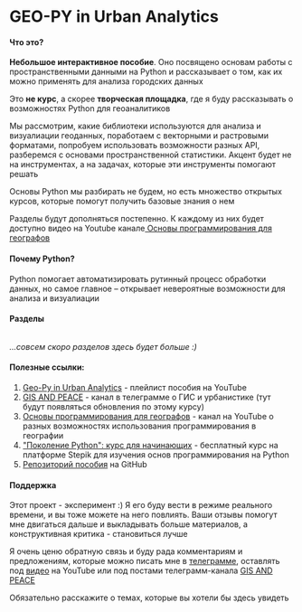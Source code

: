 # GEO-PY in Urban Analytics

#### Что это?

<strong>Небольшое интерактивное пособие</strong>. Оно посвящено основам работы с пространственными данными на Python и рассказывает о том, как их можно применять для анализа городских данных

Это <strong>не курс</strong>, а скорее <strong>творческая площадка</strong>, где я буду рассказывать о возможностях Python для геоаналитиков

Мы рассмотрим, какие библиотеки используются для анализа и визуалиации геоданных, поработаем с векторными и растровыми форматами, попробуем использовать возможности разных API, разберемся с основами пространственной статистики. Акцент будет не на инструментах, а на задачах, которые эти инструменты помогают решать

Основы Python мы разбирать не будем, но есть множество открытых курсов, которые помогут получить базовые знания о нем

Разделы будут дополняться постепенно. К каждому из них будет доступно видео на Youtube канале<a href="https://www.youtube.com/playlist?list=PLbozJClxFQYU3-iY5gA8IShshhFh1hfE5" target="_blank"> Основы программирования для географов</a>

#### Почему Python?

Python помогает автоматизировать рутинный процесс обработки данных, но самое главное – открывает невероятные возможности для анализа и визуалиации

#### Разделы

```{tableofcontents}

```

_...совсем скоро разделов здесь будет больше :)_

#### Полезные ссылки:

1. <a href="https://www.youtube.com/playlist?list=PLbozJClxFQYU3-iY5gA8IShshhFh1hfE5" target="_blank">Geo-Py in Urban Analytics</a> - плейлист пособия на YouTube
2. <a href="https://t.me/GIS_PEACE" target="_blank">GIS AND PEACE</a> - канал в телеграмме о ГИС и урбанистике (тут будут появляться обновления по этому курсу)
3. <a href="https://www.youtube.com/channel/UC99_v_T0CTEsYiY2O6YsvOA" target="_blank">Основы программирования для географов</a> - канал на YouTube о разных возможностях использования программирования в географии
4. <a href="https://stepik.org/course/58852/promo" target="_blank">"Поколение Python": курс для начинающих</a> - бесплатный курс на платформе Stepik для изучения основ программирования на Python
5. <a href="https://github.com/bella-mir/geo-py" target="_blank">Репозиторий пособия</a> на GitHub

#### Поддержка

Этот проект - экcперимент :) Я его буду вести в режиме реального времени, и вы тоже можете на него повлиять. Ваши отзывы помогут мне двигаться дальше и выкладывать больше материалов, а конструктивная критика - становиться лучше

Я очень ценю обратную связь и буду рада комментариям и предложениям, которые можно писать мне в <a href="https://t.me/belkamir" target="_blank">телеграмме</a>, оставлять под <a href="https://www.youtube.com/playlist?list=PLbozJClxFQYU3-iY5gA8IShshhFh1hfE5" target="_blank">видео</a> на YouTube или под постами телеграмм-канала <a href="https://t.me/GIS_PEACE" target="_blank">GIS AND PEACE</a>

Обязательно расскажите о темах, которые вы хотели бы здесь увидеть
